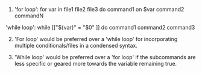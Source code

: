 1. 'for loop': for var in file1 file2 file3
		do
			command1 on $var
			command2
			commandN

'while loop': while [["${var}" = "$0" ]]
		do
			command1
			command2
			command3

2. 'For loop' would be preferred over a 'while loop' for incorporating multiple conditionals/files in a condensed syntax.

3. 'While loop' would be preferred over a 'for loop' if the subcommands are less specific or geared more towards the variable remaining true.
